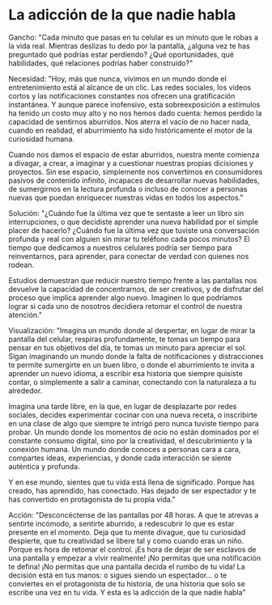 # La adicción de la que nadie habla
Gancho:
"Cada minuto que pasas en tu celular es un minuto que le robas a la vida real. Mientras deslizas tu dedo por la pantalla, ¿alguna vez te has preguntado qué podrías estar perdiendo? ¿Qué oportunidades, qué habilidades, qué relaciones podrías haber construido?"

Necesidad:
"Hoy, más que nunca, vivimos en un mundo donde el entretenimiento está al alcance de un clic. Las redes sociales, los videos cortos y las notificaciones constantes nos ofrecen una gratificación instantánea. Y aunque parece inofensivo, esta sobreexposición a estímulos ha tenido un costo muy alto y no nos hemos dado cuenta: hemos perdido la capacidad de sentirnos aburridos. Nos aterra el vacío de no hacer nada, cuando en realidad, el aburrimiento ha sido históricamente el motor de la curiosidad humana.

Cuando nos damos el espacio de estar aburridos, nuestra mente comienza a divagar, a crear, a imaginar y a cuestionar nuestras propias dicisiones y proyectos. Sin ese espacio, simplemente nos convertimos en consumidores pasivos de contenido infinito, incapaces de desarrollar nuevas habilidades, de sumergirnos en la lectura profunda o incluso de conocer a personas nuevas que puedan enriquecer nuestras vidas en todos los aspectos."

Solución:
"¿Cuándo fue la última vez que te sentaste a leer un libro sin interrupciones, o que decidiste aprender una nueva habilidad por el simple placer de hacerlo? ¿Cuándo fue la última vez que tuviste una conversación profunda y real con alguien sin mirar tu teléfono cada pocos minutos? El tiempo que dedicamos a nuestros celulares podría ser tiempo para reinventarnos, para aprender, para conectar de verdad con quienes nos rodean.

Estudios demuestran que reducir nuestro tiempo frente a las pantallas nos devuelve la capacidad de concentrarnos, de ser creativos, y de disfrutar del proceso que implica aprender algo nuevo. Imaginen lo que podríamos lograr si cada uno de nosotros decidiera retomar el control de nuestra     atención."

Visualización:
"Imagina un mundo donde al despertar, en lugar de mirar la pantalla del celular, respiras profundamente, te tomas un tiempo para pensar en tus objetivos del día, te tomas un minuto para apreciar el sol. Sigan imaginando un mundo donde la falta de notificaciones y distracciones te permite sumergirte en un buen libro, o donde el aburrimiento te invita a aprender un nuevo idioma, a escribir esa historia que siempre quisiste contar, o simplemente a salir a caminar, conectando con la naturaleza a tu alrededor.

Imagina una tarde libre, en la que, en lugar de desplazarte por redes sociales, decides experimentar cocinar con una nueva receta, o inscribirte en una clase de algo que siempre te intrigó pero nunca tuviste tiempo para probar. Un mundo donde los momentos de ocio no están dominados por el constante consumo digital, sino por la creatividad, el descubrimiento y la conexión humana. Un mundo donde conoces a personas cara a cara, compartes ideas, experiencias, y donde cada interacción se siente auténtica y profunda.

Y en ese mundo, sientes que tu vida está llena de significado. Porque has creado, has aprendido, has conectado. Has dejado de ser espectador y te has convertido en protagonista de tu propia vida."

Acción:
"Desconcéctense de las pantallas por 48 horas. A que te atrevas a sentirte incómodo, a sentirte aburrido, a redescubrir lo que es estar presente en el momento. Deja que tu mente divague, que tu curiosidad despierte, que tu creatividad se libere tal y como cuando eras un niño.
Porque es hora de retomar el control. ¡Es hora de dejar de ser esclavos de una pantalla y empezar a vivir realmente! ¡No permitas que una notificación te defina! ¡No permitas que una pantalla decida el rumbo de tu vida! La decisión está en tus manos: o sigues siendo un espectador... o te conviertes en el protagonista de tu historia, de una historia que solo se escribe una vez en tu vida. Y esta es la adicción de la que nadie habla"
